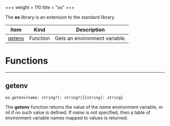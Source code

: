 +++
weight = 110
title = "os"
+++

The **os** library is an extension to the standard library.

| Item | Kind | Description |
| --- | --- | --- |
| [getenv](#getenv) | Function | Gets an environment variable. |

# Functions

----

## getenv

 `os.getenv(name: string?): string?|{[string]: string}`

The **getenv** function returns the value of the *name* environment
variable, or nil if no such value is defined. If *name* is not specified,
then a table of environment variable names mapped to values is returned.